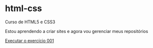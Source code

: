 # html-css
 Curso de HTML5 e CSS3

Estou aprendendo a criar sites e agora vou gerenciar meus repositórios

<a href="https://rebecalais.github.io/html-css/Exerc%C3%ADcios/ex001/index.html">Executar o exercício 001</a>